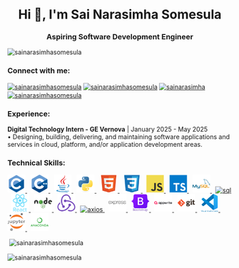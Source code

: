<h1 align="center">Hi 👋, I'm Sai Narasimha Somesula</h1>
<h3 align="center">Aspiring Software Development Engineer</h3>

<p align="left"> <img src="https://komarev.com/ghpvc/?username=Narasimha7076&label=Profile%20views&color=0e75b6&style=flat" alt="sainarasimhasomesula" /> </p>



<h3 align="left">Connect with me:</h3>
<p align="left">
<a href="https://www.linkedin.com/in/sainarasimhasomesula" target="blank"><img align="center" src="https://raw.githubusercontent.com/rahuldkjain/github-profile-readme-generator/master/src/images/icons/Social/linked-in-alt.svg" alt="sainarasimhasomesula" height="30" width="40" /></a>
<a href="https://instagram.com/sainarasimhasomesula" target="blank"><img align="center" src="https://raw.githubusercontent.com/rahuldkjain/github-profile-readme-generator/master/src/images/icons/Social/instagram.svg" alt="sainarasimhasomesula" height="30" width="40" /></a>
<a href="https://www.codechef.com/users/sainarasimha" target="blank"><img align="center" src="https://cdn.jsdelivr.net/npm/simple-icons@3.1.0/icons/codechef.svg" alt="sainarasimha" height="30" width="40" /></a>
<a href="https://www.hackerrank.com/sainarasimhasomesula" target="blank"><img align="center" src="https://raw.githubusercontent.com/rahuldkjain/github-profile-readme-generator/master/src/images/icons/Social/leetcode.svg" alt="sainarasimhasomesula" height="30" width="40" /></a>
</p>

<h3 align="left">Experience:</h3>
<p align="left">
    <strong>Digital Technology Intern - GE Vernova</strong> | January 2025 - May 2025
    <br />
    • Designing, building, delivering, and maintaining software applications and services in cloud, platform, and/or application development areas.
    <br />
   </p>

<h3 align="left">Technical Skills:</h3>
<p align="left">
    <a href="https://www.cprogramming.com/" target="_blank" rel="noreferrer"> <img src="https://raw.githubusercontent.com/devicons/devicon/master/icons/c/c-original.svg" alt="c" width="40" height="40"/> </a> &nbsp;
    <a href="https://www.cplusplus.com/" target="_blank" rel="noreferrer"> <img src="https://raw.githubusercontent.com/devicons/devicon/master/icons/cplusplus/cplusplus-original.svg" alt="cplusplus" width="40" height="40"/> </a> &nbsp;
    <a href="https://www.java.com/" target="_blank" rel="noreferrer"> <img src="https://raw.githubusercontent.com/devicons/devicon/master/icons/java/java-original.svg" alt="java" width="40" height="40"/> </a> &nbsp;
    <a href="https://www.python.org" target="_blank" rel="noreferrer"> <img src="https://raw.githubusercontent.com/devicons/devicon/master/icons/python/python-original.svg" alt="python" width="40" height="40"/> </a> &nbsp;
    <a href="https://developer.mozilla.org/en-US/docs/Web/HTML" target="_blank" rel="noreferrer"> <img src="https://raw.githubusercontent.com/devicons/devicon/master/icons/html5/html5-original.svg" alt="html" width="40" height="40"/> </a> &nbsp;
    <a href="https://developer.mozilla.org/en-US/docs/Web/CSS" target="_blank" rel="noreferrer"> <img src="https://raw.githubusercontent.com/devicons/devicon/master/icons/css3/css3-original.svg" alt="css" width="40" height="40"/> </a> &nbsp;
    <a href="https://developer.mozilla.org/en-US/docs/Web/JavaScript" target="_blank" rel="noreferrer"> <img src="https://raw.githubusercontent.com/devicons/devicon/master/icons/javascript/javascript-original.svg" alt="javascript" width="40" height="40"/> </a> &nbsp;
    <a href="https://www.typescriptlang.org/" target="_blank" rel="noreferrer"> <img src="https://raw.githubusercontent.com/devicons/devicon/master/icons/typescript/typescript-original.svg" alt="typescript" width="40" height="40"/> </a> &nbsp;
    <a href="https://www.mysql.com/" target="_blank" rel="noreferrer"> <img src="https://raw.githubusercontent.com/devicons/devicon/master/icons/mysql/mysql-original-wordmark.svg" alt="mysql" width="40" height="40"/> </a> &nbsp;
    <a href="https://www.sqlservercentral.com/" target="_blank" rel="noreferrer"> <img src="https://raw.githubusercontent.com/devicons/devicon/master/icons/sqlserver/sqlserver-original-wordmark.svg" alt="sql" width="40" height="40"/> </a> &nbsp;
    <a href="https://reactjs.org/" target="_blank" rel="noreferrer"> <img src="https://raw.githubusercontent.com/devicons/devicon/master/icons/react/react-original-wordmark.svg" alt="react" width="40" height="40"/> </a> &nbsp;
    <a href="https://nodejs.org" target="_blank" rel="noreferrer"> <img src="https://raw.githubusercontent.com/devicons/devicon/master/icons/nodejs/nodejs-original-wordmark.svg" alt="nodejs" width="40" height="40"/> </a> &nbsp;
    <a href="https://redux-toolkit.js.org/" target="_blank" rel="noreferrer"> <img src="https://raw.githubusercontent.com/devicons/devicon/master/icons/redux/redux-original.svg" alt="redux" width="40" height="40"/> </a> &nbsp;
    <a href="https://axios-http.com/" target="_blank" rel="noreferrer"> <img src="https://raw.githubusercontent.com/devicons/devicon/master/icons/axios/axios-original-wordmark.svg" alt="axios" width="40" height="40"/> </a> &nbsp;
    <a href="https://expressjs.com" target="_blank" rel="noreferrer"> <img src="https://raw.githubusercontent.com/devicons/devicon/master/icons/express/express-original-wordmark.svg" alt="express" width="40" height="40"/> </a> &nbsp;
    <a href="https://getbootstrap.com/" target="_blank" rel="noreferrer"> <img src="https://raw.githubusercontent.com/devicons/devicon/master/icons/bootstrap/bootstrap-original-wordmark.svg" alt="bootstrap" width="40" height="40"/> </a> &nbsp;
    <a href="https://appwrite.io/" target="_blank" rel="noreferrer"> <img src="https://raw.githubusercontent.com/devicons/devicon/master/icons/appwrite/appwrite-original-wordmark.svg" alt="appwrite" width="40" height="40"/> </a> &nbsp;
    <a href="https://github.com/" target="_blank" rel="noreferrer"> <img src="https://raw.githubusercontent.com/devicons/devicon/master/icons/git/git-original-wordmark.svg" alt="git" width="40" height="40"/> </a> &nbsp;
    <a href="https://code.visualstudio.com/" target="_blank" rel="noreferrer"> <img src="https://raw.githubusercontent.com/devicons/devicon/master/icons/vscode/vscode-original-wordmark.svg" alt="vscode" width="40" height="40"/> </a> &nbsp;
    <a href="https://jupyter.org/" target="_blank" rel="noreferrer"> <img src="https://raw.githubusercontent.com/devicons/devicon/master/icons/jupyter/jupyter-original-wordmark.svg" alt="jupyter" width="40" height="40"/> </a> &nbsp;
    <a href="https://www.anaconda.com/" target="_blank" rel="noreferrer"> <img src="https://raw.githubusercontent.com/devicons/devicon/master/icons/anaconda/anaconda-original-wordmark.svg" alt="anaconda" width="40" height="40"/> </a>
</p>





<p>&nbsp;<img align="center" src="https://github-readme-stats.vercel.app/api?username=Narasimha7076&show_icons=true&locale=en" alt="sainarasimhasomesula" /></p>

<p><img align="center" src="https://github-readme-streak-stats.herokuapp.com/?user=Narasimha7076&" alt="sainarasimhasomesula" /></p>
